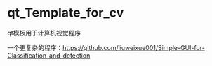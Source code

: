 # qt_Template_for_cv
qt模板用于计算机视觉程序

一个更复杂的程序：https://github.com/liuweixue001/Simple-GUI-for-Classification-and-detection
